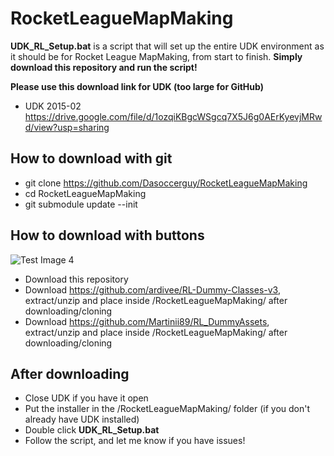 # RocketLeagueMapMaking
**UDK_RL_Setup.bat** is a script that will set up the entire UDK environment as it should be for Rocket League MapMaking, from start to finish. **Simply download this repository and run the script!**

**Please use this download link for UDK (too large for GitHub)**
* UDK 2015-02 https://drive.google.com/file/d/1ozqiKBgcWSgcq7X5J6g0AErKyevjMRwd/view?usp=sharing

## How to download with git
* git clone https://github.com/Dasoccerguy/RocketLeagueMapMaking
* cd RocketLeagueMapMaking
* git submodule update --init

## How to download with buttons
![Test Image 4](https://github.com/tograh/testrepository/3DTest.png)
* Download this repository
* Download https://github.com/ardivee/RL-Dummy-Classes-v3, extract/unzip and place inside /RocketLeagueMapMaking/ after downloading/cloning
* Download https://github.com/Martinii89/RL_DummyAssets, extract/unzip and place inside /RocketLeagueMapMaking/ after downloading/cloning

## After downloading
* Close UDK if you have it open
* Put the installer in the /RocketLeagueMapMaking/ folder (if you don't already have UDK installed)
* Double click **UDK_RL_Setup.bat**
* Follow the script, and let me know if you have issues!
